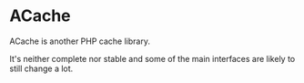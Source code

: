 # ACache #

ACache is another PHP cache library.

It's neither complete nor stable and some of the main interfaces are likely to still change a lot.
